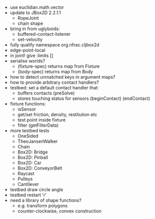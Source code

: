 
* use euclidian.math.vector
* update to JBox2D 2.2.1.1
  * RopeJoint
  * chain shape
* bring in from uglyboids:
  * buffered-contact-listener
  * set-velocity
* fully qualify namespace org.nfrac.cljbox2d
* edge-point-local
* in joint! give :limits []
* serialise worlds?
  * (fixture-spec) returns map from Fixture
  * (body-spec) returns map from Body
* how to detect unmatched keys in argument maps?
* how to provide arbitrary contact handlers?
* testbed: set a default contact handler that:
  * buffers contacts (preSolve)
  * stores touching status for sensors (beginContact) (endContact)
* fixture functions:
  * isSensor
  * get/set friction, density, restitution etc
  * test point inside fixture
  * filter (getFilterData)
* more testbed tests
  * OneSided
  * TheoJansenWalker
  * Chain
  * Box2D: Bridge
  * Box2D: Pinball
  * Box2D: Car
  * Box2D: ConveyorBelt
  * Raycast
  * Pulleys
  * Cantilever
* testbed draw circle angle
* testbed restart 'r'
* need a library of shape functions?
  * e.g. transform polygons
  * counter-clockwise, convex construction
